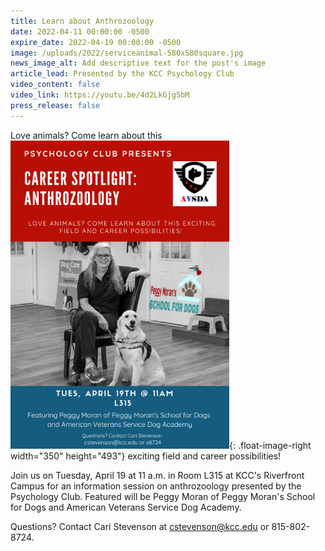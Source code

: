 ```yaml
---
title: Learn about Anthrozoology
date: 2022-04-11 00:00:00 -0500
expire_date: 2022-04-19 00:00:00 -0500
image: /uploads/2022/serviceanimal-580x580square.jpg
news_image_alt: Add descriptive text for the post's image
article_lead: Presented by the KCC Psychology Club
video_content: false
video_link: https://youtu.be/4d2LkGjg5bM
press_release: false
---
```

Love animals? Come learn about this![](/uploads/2022/anthrozoology-article.png){: .float-image-right width="350" height="493"} exciting field and career possibilities\!

Join us on Tuesday, April 19 at 11 a.m. in Room L315 at KCC's Riverfront Campus for an information session on anthrozoology presented by the Psychology Club. Featured will be Peggy Moran of Peggy Moran's School for Dogs and American Veterans Service Dog Academy.

Questions? Contact Cari Stevenson at&nbsp;[cstevenson@kcc.edu](mailto:cstevenson@kcc.edu)&nbsp;or 815-802-8724.
